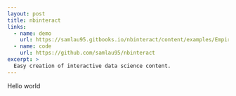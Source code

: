 ```yaml
---
layout: post
title: nbinteract
links:
  - name: demo
    url: https://samlau95.gitbooks.io/nbinteract/content/examples/Empirical_Distributions.html
  - name: code
    url: https://github.com/samlau95/nbinteract
excerpt: >
  Easy creation of interactive data science content.
---
```


Hello world
